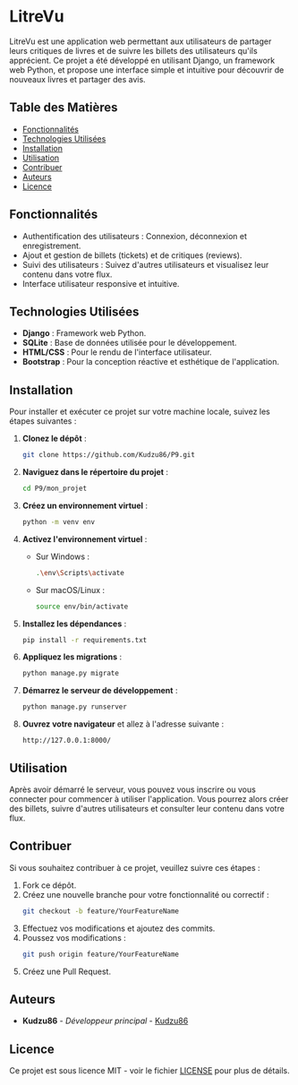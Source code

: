 # LitreVu

LitreVu est une application web permettant aux utilisateurs de partager leurs critiques de livres et de suivre les billets des utilisateurs qu'ils apprécient. Ce projet a été développé en utilisant Django, un framework web Python, et propose une interface simple et intuitive pour découvrir de nouveaux livres et partager des avis.

## Table des Matières

- [Fonctionnalités](#fonctionnalités)
- [Technologies Utilisées](#technologies-utilisées)
- [Installation](#installation)
- [Utilisation](#utilisation)
- [Contribuer](#contribuer)
- [Auteurs](#auteurs)
- [Licence](#licence)

## Fonctionnalités

- Authentification des utilisateurs : Connexion, déconnexion et enregistrement.
- Ajout et gestion de billets (tickets) et de critiques (reviews).
- Suivi des utilisateurs : Suivez d'autres utilisateurs et visualisez leur contenu dans votre flux.
- Interface utilisateur responsive et intuitive.

## Technologies Utilisées

- **Django** : Framework web Python.
- **SQLite** : Base de données utilisée pour le développement.
- **HTML/CSS** : Pour le rendu de l'interface utilisateur.
- **Bootstrap** : Pour la conception réactive et esthétique de l'application.

## Installation

Pour installer et exécuter ce projet sur votre machine locale, suivez les étapes suivantes :

1. **Clonez le dépôt** :

   ```bash
   git clone https://github.com/Kudzu86/P9.git
   ```

2. **Naviguez dans le répertoire du projet** :

   ```bash
   cd P9/mon_projet
   ```

3. **Créez un environnement virtuel** :

   ```bash
   python -m venv env
   ```

4. **Activez l'environnement virtuel** :

   - Sur Windows :

     ```bash
     .\env\Scripts\activate
     ```

   - Sur macOS/Linux :

     ```bash
     source env/bin/activate
     ```

5. **Installez les dépendances** :

   ```bash
   pip install -r requirements.txt
   ```

6. **Appliquez les migrations** :

   ```bash
   python manage.py migrate
   ```

7. **Démarrez le serveur de développement** :

   ```bash
   python manage.py runserver
   ```

8. **Ouvrez votre navigateur** et allez à l'adresse suivante :

   ```
   http://127.0.0.1:8000/
   ```

## Utilisation

Après avoir démarré le serveur, vous pouvez vous inscrire ou vous connecter pour commencer à utiliser l'application. Vous pourrez alors créer des billets, suivre d'autres utilisateurs et consulter leur contenu dans votre flux.

## Contribuer

Si vous souhaitez contribuer à ce projet, veuillez suivre ces étapes :

1. Fork ce dépôt.
2. Créez une nouvelle branche pour votre fonctionnalité ou correctif :
   ```bash
   git checkout -b feature/YourFeatureName
   ```
3. Effectuez vos modifications et ajoutez des commits.
4. Poussez vos modifications :
   ```bash
   git push origin feature/YourFeatureName
   ```
5. Créez une Pull Request.

## Auteurs

- **Kudzu86** - *Développeur principal* - [Kudzu86](https://github.com/Kudzu86)

## Licence

Ce projet est sous licence MIT - voir le fichier [LICENSE](LICENSE) pour plus de détails.
